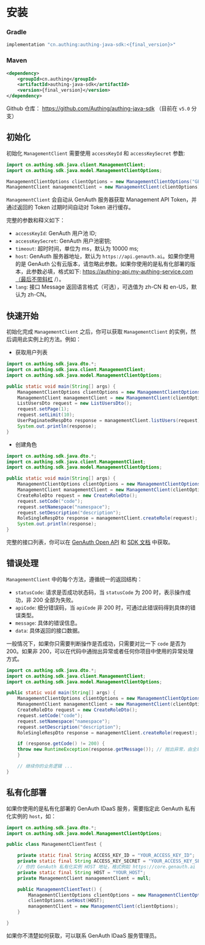 # 安装

<LastUpdated/>

### Gradle

```bash
implementation "cn.authing:authing-java-sdk:<{final_version}>"
```

### Maven

```xml
<dependency>
    <groupId>cn.authing</groupId>
    <artifactId>authing-java-sdk</artifactId>
    <version>{final_version}</version>
</dependency>
```

Github 仓库： <https://github.com/Authing/authing-java-sdk> （目前在 `v5.0` 分支）

## 初始化

初始化 `ManagementClient` 需要使用 `accessKeyId` 和 `accessKeySecret` 参数:

```java
import cn.authing.sdk.java.client.ManagementClient;
import cn.authing.sdk.java.model.ManagementClientOptions;

ManagementClientOptions clientOptions = new ManagementClientOptions("GEN_AUTH_USERPOOL_ID", "GEN_AUTH_USERPOOL_SECRET");
ManagementClient managementClient = new ManagementClient(clientOptions);
```

`ManagementClient` 会自动从 GenAuth 服务器获取 Management API Token，并通过返回的 Token 过期时间自动对 Token 进行缓存。

完整的参数和释义如下：

- `accessKeyId`: GenAuth 用户池 ID;
- `accessKeySecret`: GenAuth 用户池密钥;
- `timeout`: 超时时间，单位为 ms，默认为 10000 ms;
- `host`: GenAuth 服务器地址，默认为 `https://api.genauth.ai`。如果你使用的是 GenAuth 公有云版本，请忽略此参数。如果你使用的是私有化部署的版本，此参数必填，格式如下: https://authing-api.my-authing-service.com（最后不带斜杠 /）。
- `lang`: 接口 Message 返回语言格式（可选），可选值为 zh-CN 和 en-US，默认为 zh-CN。

## 快速开始

初始化完成 `ManagementClient` 之后，你可以获取 `ManagementClient` 的实例，然后调用此实例上的方法。例如：

- 获取用户列表

```java
import cn.authing.sdk.java.dto.*;
import cn.authing.sdk.java.client.ManagementClient;
import cn.authing.sdk.java.model.ManagementClientOptions;

public static void main(String[] args) {
    ManagementClientOptions clientOptions = new ManagementClientOptions("GEN_AUTH_USERPOOL_ID", "GEN_AUTH_USERPOOL_SECRET");
    ManagementClient managementClient = new ManagementClient(clientOptions);
    ListUsersDto request = new ListUsersDto();
    request.setPage(1);
    request.setLimit(10);
    UserPaginatedRespDto response = managementClient.listUsers(request);
    System.out.println(response);
}
```

- 创建角色

```java
import cn.authing.sdk.java.dto.*;
import cn.authing.sdk.java.client.ManagementClient;
import cn.authing.sdk.java.model.ManagementClientOptions;

public static void main(String[] args) {
    ManagementClientOptions clientOptions = new ManagementClientOptions("GEN_AUTH_USERPOOL_ID", "GEN_AUTH_USERPOOL_SECRET");
    ManagementClient managementClient = new ManagementClient(clientOptions);
    CreateRoleDto request = new CreateRoleDto();
    request.setCode("code");
    request.setNamespace("namespace");
    request.setDescription("description");
    RoleSingleRespDto response = managementClient.createRole(request);
    System.out.println(response);
}
```

完整的接口列表，你可以在 [GenAuth Open API](https://api.genauth.ai/openapi/) 和 [SDK 文档](https://authing-open-api.readme.io/reference/java) 中获取。

## 错误处理

`ManagementClient` 中的每个方法，遵循统一的返回结构：

- `statusCode`: 请求是否成功状态码，当 `statusCode` 为 200 时，表示操作成功，非 200 全部为失败。
- `apiCode`: 细分错误码，当 `apiCode` 非 200 时，可通过此错误码得到具体的错误类型。
- `message`: 具体的错误信息。
- `data`: 具体返回的接口数据。

一般情况下，如果你只需要判断操作是否成功，只需要对比一下 `code` 是否为 200。如果非 200，可以在代码中通抛出异常或者任何你项目中使用的异常处理方式。

```java
import cn.authing.sdk.java.dto.*;
import cn.authing.sdk.java.client.ManagementClient;
import cn.authing.sdk.java.model.ManagementClientOptions;

public static void main(String[] args) {
    ManagementClientOptions clientOptions = new ManagementClientOptions("GEN_AUTH_USERPOOL_ID", "GEN_AUTH_USERPOOL_SECRET");
    ManagementClient managementClient = new ManagementClient(clientOptions);
    CreateRoleDto request = new CreateRoleDto();
    request.setCode("code");
    request.setNamespace("namespace");
    request.setDescription("description");
    RoleSingleRespDto response = managementClient.createRole(request);

    if (response.getCode() != 200) {
    throw new RuntimeException(response.getMessage()); // 抛出异常，由全局异常捕捉中间件进行异常捕捉
    }

    // 继续你的业务逻辑 ...
}
```

## 私有化部署

如果你使用的是私有化部署的 GenAuth IDaaS 服务，需要指定此 GenAuth 私有化实例的 `host`，如：

```java
import cn.authing.sdk.java.dto.*;
import cn.authing.sdk.java.model.ManagementClientOptions;

public class ManagementClientTest {

    private static final String ACCESS_KEY_ID = "YOUR_ACCESS_KEY_ID";
    private static final String ACCESS_KEY_SECRET = "YOUR_ACCESS_KEY_SECRET";
    // 你的 GenAuth 私有化实例 HOST 地址，格式例如 https://core.genauth.ai
    private static final String HOST = "YOUR_HOST";
    private ManagementClient managementClient = null;

    public ManagementClientTest() {
        ManagementClientOptions clientOptions = new ManagementClientOptions(ACCESS_KEY_ID, ACCESS_KEY_SECRET);
        clientOptions.setHost(HOST);
        managementClient = new ManagementClient(clientOptions);
    }

}
```

如果你不清楚如何获取，可以联系 GenAuth IDaaS 服务管理员。
